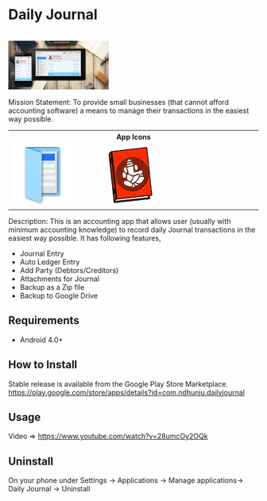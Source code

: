 # Daily Journal

</br><img src="graphics/v7/feature_graphic.png" width="40%"></br>

Mission Statement: To provide small businesses (that cannot afford accounting software) a means to manage their transactions in the easiest way possible. 

<table>
  <tr>
    <th colspan="2">App Icons</th>
  </tr>
  <tr>
    <td><img src="app/src/main/res/drawable/ic_app.png" width="70%" ></td>
	<td><img src="app/src/main/res/drawable-mcc404/ic_app.png" width="30%"></td>
  </tr>
</table>

Description: This is an accounting app that allows user (usually with minimum accounting knowledge) to record daily Journal transactions in the easiest way possible. It has following features,

- Journal Entry
- Auto Ledger Entry
- Add Party (Debtors/Creditors)
- Attachments for Journal
- Backup as a Zip file
- Backup to Google Drive


## Requirements

- Android 4.0+

## How to Install

Stable release is available from the Google Play Store Marketplace.
https://play.google.com/store/apps/details?id=com.ndhunju.dailyjournal  

## Usage

Video => https://www.youtube.com/watch?v=28umcOy2OQk

## Uninstall

On your phone under Settings -> Applications -> Manage applications-> Daily Journal -> Uninstall
